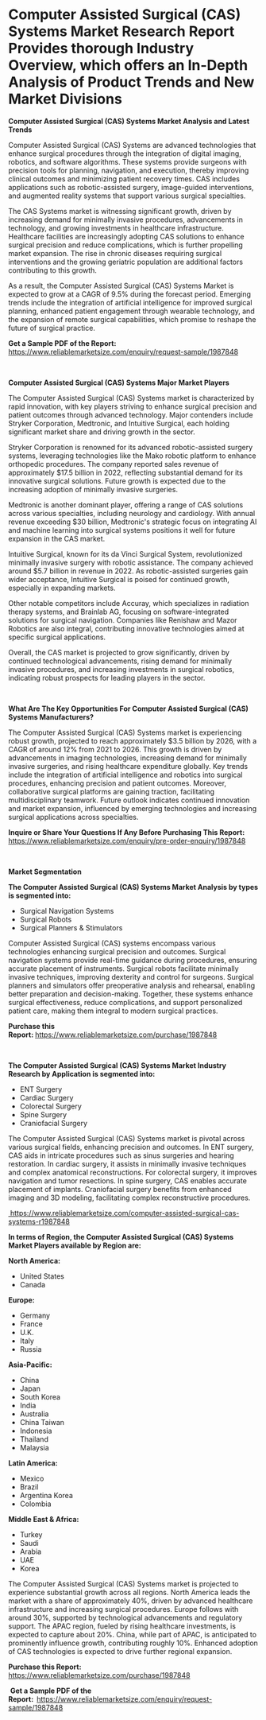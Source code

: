 <p><h1>Computer Assisted Surgical (CAS) Systems Market Research Report Provides thorough Industry Overview, which offers an In-Depth Analysis of Product Trends and New Market Divisions</h1></p><p><strong>Computer Assisted Surgical (CAS) Systems Market Analysis and Latest Trends</strong></p>
<p><p>Computer Assisted Surgical (CAS) Systems are advanced technologies that enhance surgical procedures through the integration of digital imaging, robotics, and software algorithms. These systems provide surgeons with precision tools for planning, navigation, and execution, thereby improving clinical outcomes and minimizing patient recovery times. CAS includes applications such as robotic-assisted surgery, image-guided interventions, and augmented reality systems that support various surgical specialties.</p><p>The CAS Systems market is witnessing significant growth, driven by increasing demand for minimally invasive procedures, advancements in technology, and growing investments in healthcare infrastructure. Healthcare facilities are increasingly adopting CAS solutions to enhance surgical precision and reduce complications, which is further propelling market expansion. The rise in chronic diseases requiring surgical interventions and the growing geriatric population are additional factors contributing to this growth.</p><p>As a result, the Computer Assisted Surgical (CAS) Systems Market is expected to grow at a CAGR of 9.5% during the forecast period. Emerging trends include the integration of artificial intelligence for improved surgical planning, enhanced patient engagement through wearable technology, and the expansion of remote surgical capabilities, which promise to reshape the future of surgical practice.</p></p>
<p><strong>Get a Sample PDF of the Report:&nbsp;</strong> <a href="https://www.reliablemarketsize.com/enquiry/request-sample/1987848?utm_campaign=1991&utm_medium=2&utm_source=Github&utm_content=ia&utm_term=16042025&utm_id=computer-assisted-surgical-cas-systems">https://www.reliablemarketsize.com/enquiry/request-sample/1987848</a></p>
<p>&nbsp;</p>
<p><strong>Computer Assisted Surgical (CAS) Systems Major Market Players</strong></p>
<p><p>The Computer Assisted Surgical (CAS) Systems market is characterized by rapid innovation, with key players striving to enhance surgical precision and patient outcomes through advanced technology. Major contenders include Stryker Corporation, Medtronic, and Intuitive Surgical, each holding significant market share and driving growth in the sector.</p><p>Stryker Corporation is renowned for its advanced robotic-assisted surgery systems, leveraging technologies like the Mako robotic platform to enhance orthopedic procedures. The company reported sales revenue of approximately $17.5 billion in 2022, reflecting substantial demand for its innovative surgical solutions. Future growth is expected due to the increasing adoption of minimally invasive surgeries.</p><p>Medtronic is another dominant player, offering a range of CAS solutions across various specialties, including neurology and cardiology. With annual revenue exceeding $30 billion, Medtronic's strategic focus on integrating AI and machine learning into surgical systems positions it well for future expansion in the CAS market.</p><p>Intuitive Surgical, known for its da Vinci Surgical System, revolutionized minimally invasive surgery with robotic assistance. The company achieved around $5.7 billion in revenue in 2022. As robotic-assisted surgeries gain wider acceptance, Intuitive Surgical is poised for continued growth, especially in expanding markets.</p><p>Other notable competitors include Accuray, which specializes in radiation therapy systems, and Brainlab AG, focusing on software-integrated solutions for surgical navigation. Companies like Renishaw and Mazor Robotics are also integral, contributing innovative technologies aimed at specific surgical applications.</p><p>Overall, the CAS market is projected to grow significantly, driven by continued technological advancements, rising demand for minimally invasive procedures, and increasing investments in surgical robotics, indicating robust prospects for leading players in the sector.</p></p>
<p>&nbsp;</p>
<p><strong>What Are The Key Opportunities For Computer Assisted Surgical (CAS) Systems Manufacturers?</strong></p>
<p><p>The Computer Assisted Surgical (CAS) Systems market is experiencing robust growth, projected to reach approximately $3.5 billion by 2026, with a CAGR of around 12% from 2021 to 2026. This growth is driven by advancements in imaging technologies, increasing demand for minimally invasive surgeries, and rising healthcare expenditure globally. Key trends include the integration of artificial intelligence and robotics into surgical procedures, enhancing precision and patient outcomes. Moreover, collaborative surgical platforms are gaining traction, facilitating multidisciplinary teamwork. Future outlook indicates continued innovation and market expansion, influenced by emerging technologies and increasing surgical applications across specialties.</p></p>
<p><strong>Inquire or Share Your Questions If Any Before Purchasing This Report:</strong> <a href="https://www.reliablemarketsize.com/enquiry/pre-order-enquiry/1987848?utm_campaign=1991&utm_medium=2&utm_source=Github&utm_content=ia&utm_term=16042025&utm_id=computer-assisted-surgical-cas-systems">https://www.reliablemarketsize.com/enquiry/pre-order-enquiry/1987848</a></p>
<p>&nbsp;</p>
<p><strong>Market Segmentation</strong></p>
<p><strong>The Computer Assisted Surgical (CAS) Systems Market Analysis by types is segmented into:</strong></p>
<p><ul><li>Surgical Navigation Systems</li><li>Surgical Robots</li><li>Surgical Planners & Stimulators</li></ul></p>
<p><p>Computer Assisted Surgical (CAS) systems encompass various technologies enhancing surgical precision and outcomes. Surgical navigation systems provide real-time guidance during procedures, ensuring accurate placement of instruments. Surgical robots facilitate minimally invasive techniques, improving dexterity and control for surgeons. Surgical planners and simulators offer preoperative analysis and rehearsal, enabling better preparation and decision-making. Together, these systems enhance surgical effectiveness, reduce complications, and support personalized patient care, making them integral to modern surgical practices.</p></p>
<p><strong>Purchase this Report:&nbsp;</strong><a href="https://www.reliablemarketsize.com/purchase/1987848?utm_campaign=1991&utm_medium=2&utm_source=Github&utm_content=ia&utm_term=16042025&utm_id=computer-assisted-surgical-cas-systems">https://www.reliablemarketsize.com/purchase/1987848</a></p>
<p>&nbsp;</p>
<p><strong>The Computer Assisted Surgical (CAS) Systems Market Industry Research by Application is segmented into:</strong></p>
<p><ul><li>ENT Surgery</li><li>Cardiac Surgery</li><li>Colorectal Surgery</li><li>Spine Surgery</li><li>Craniofacial Surgery</li></ul></p>
<p><p>The Computer Assisted Surgical (CAS) Systems market is pivotal across various surgical fields, enhancing precision and outcomes. In ENT surgery, CAS aids in intricate procedures such as sinus surgeries and hearing restoration. In cardiac surgery, it assists in minimally invasive techniques and complex anatomical reconstructions. For colorectal surgery, it improves navigation and tumor resections. In spine surgery, CAS enables accurate placement of implants. Craniofacial surgery benefits from enhanced imaging and 3D modeling, facilitating complex reconstructive procedures.</p></p>
<p><a href="https://www.reliablemarketsize.com/computer-assisted-surgical-cas-systems-r1987848?utm_campaign=1991&utm_medium=2&utm_source=Github&utm_content=ia&utm_term=16042025&utm_id=computer-assisted-surgical-cas-systems">&nbsp;https://www.reliablemarketsize.com/computer-assisted-surgical-cas-systems-r1987848</a></p>
<p><strong>In terms of Region, the Computer Assisted Surgical (CAS) Systems Market Players available by Region are:</strong></p>
<p>
    <p> <strong> North America: </strong>
        <ul>
            <li>United States</li>
            <li>Canada</li>
        </ul>
        </p> 
    <p> <strong> Europe: </strong>
        <ul>
            <li>Germany</li>
            <li>France</li>
            <li>U.K.</li>
            <li>Italy</li>
            <li>Russia</li>
        </ul>
        </p> 
    <p> <strong> Asia-Pacific: </strong>
        <ul>
            <li>China</li>
            <li>Japan</li>
            <li>South Korea</li>
            <li>India</li>
            <li>Australia</li>
            <li>China Taiwan</li>
            <li>Indonesia</li>
            <li>Thailand</li>
            <li>Malaysia</li>
        </ul>
        </p> 
    <p> <strong> Latin America: </strong>
        <ul>
            <li>Mexico</li>
            <li>Brazil</li>
            <li>Argentina Korea</li>
            <li>Colombia</li>
        </ul>
        </p> 
    <p> <strong> Middle East & Africa: </strong>
        <ul>
            <li>Turkey</li>
            <li>Saudi</li>
            <li>Arabia</li>
            <li>UAE</li>
            <li>Korea</li>
        </ul>
    </p>
    </p>
<p><p>The Computer Assisted Surgical (CAS) Systems market is projected to experience substantial growth across all regions. North America leads the market with a share of approximately 40%, driven by advanced healthcare infrastructure and increasing surgical procedures. Europe follows with around 30%, supported by technological advancements and regulatory support. The APAC region, fueled by rising healthcare investments, is expected to capture about 20%. China, while part of APAC, is anticipated to prominently influence growth, contributing roughly 10%. Enhanced adoption of CAS technologies is expected to drive further regional expansion.</p></p>
<p><strong>Purchase this Report: </strong><a href="https://www.reliablemarketsize.com/purchase/1987848?utm_campaign=1991&utm_medium=2&utm_source=Github&utm_content=ia&utm_term=16042025&utm_id=computer-assisted-surgical-cas-systems">https://www.reliablemarketsize.com/purchase/1987848</a></p>
<p>&nbsp;<strong>Get a Sample PDF of the Report:&nbsp;&nbsp;</strong><a href="https://www.reliablemarketsize.com/enquiry/request-sample/1987848?utm_campaign=1991&utm_medium=2&utm_source=Github&utm_content=ia&utm_term=16042025&utm_id=computer-assisted-surgical-cas-systems">https://www.reliablemarketsize.com/enquiry/request-sample/1987848</a></p>
<p><strong></strong></p>
<p><p></p><p></p><p></p></p>